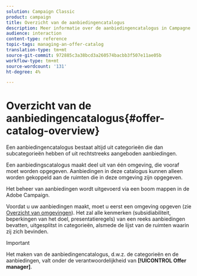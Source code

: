 ```yaml
---
solution: Campaign Classic
product: campaign
title: Overzicht van de aanbiedingencatalogus
description: Meer informatie over de aanbiedingencatalogus in Campagne
audience: interaction
content-type: reference
topic-tags: managing-an-offer-catalog
translation-type: tm+mt
source-git-commit: 972885c3a38bcd3a260574bacbb3f507e11ae05b
workflow-type: tm+mt
source-wordcount: '131'
ht-degree: 4%

---
```



# Overzicht van de aanbiedingencatalogus{#offer-catalog-overview}

Een aanbiedingencatalogus bestaat altijd uit categorieën die dan subcategorieën hebben of uit rechtstreeks aangeboden aanbiedingen.

Een aanbiedingscatalogus maakt deel uit van één omgeving, die vooraf moet worden opgegeven. Aanbiedingen in deze catalogus kunnen alleen worden gekoppeld aan de ruimten die in deze omgeving zijn opgegeven.

Het beheer van aanbiedingen wordt uitgevoerd via een boom mappen in de Adobe Campaign.

Voordat u uw aanbiedingen maakt, moet u eerst een omgeving opgeven (zie [Overzicht van omgevingen](../../interaction/using/environments-overview.md)). Het zal alle kenmerken (subsidiabiliteit, beperkingen van het doel, presentatieregels) van een reeks aanbiedingen bevatten, uitgesplitst in categorieën, alsmede de lijst van de ruimten waarin zij zich bevinden.

>[!IMPORTANT]
>
>Het maken van de aanbiedingencatalogus, d.w.z. de categorieën en de aanbiedingen, valt onder de verantwoordelijkheid van **[!UICONTROL Offer manager]**.
